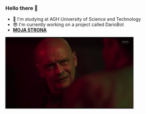 ### Hello there 👋

 - :floppy_disk: I'm studying at AGH University of Science and Technology
 - 😎 I'm currently working on a project called DarioBot 
 - [**MOJA STRONA**](https://krzysztofgg.github.io/)
<img src="dario.jpg" alt="dario" width="400"/>


 

<!--
**KrzysztofGG/KrzysztofGG** is a ✨ _special_ ✨ repository because its `README.md` (this file) appears on your GitHub profile.

Here are some ideas to get you started:

- 🔭 I’m currently working on ...
- 🌱 I’m currently learning ...
- 👯 I’m looking to collaborate on ...
- 🤔 I’m looking for help with ...
- 💬 Ask me about ...
- 📫 How to reach me: ...
- 😄 Pronouns: ...
- ⚡ Fun fact: ...
-->
